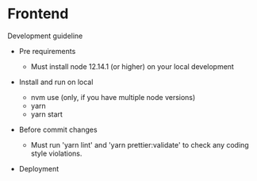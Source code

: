 # Frontend

Development guideline

- Pre requirements
    - Must install node 12.14.1 (or higher) on your local development

- Install and run on local
    - nvm use (only, if you have multiple node versions)
    - yarn
    - yarn start

- Before commit changes
    - Must run 'yarn lint' and 'yarn prettier:validate' to check any coding style violations.

- Deployment